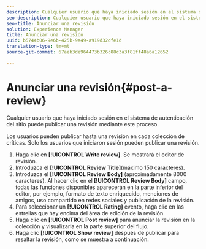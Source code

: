 ```yaml
---
description: Cualquier usuario que haya iniciado sesión en el sistema de autenticación del sitio puede publicar una revisión mediante este proceso.
seo-description: Cualquier usuario que haya iniciado sesión en el sistema de autenticación del sitio puede publicar una revisión mediante este proceso.
seo-title: Anunciar una revisión
solution: Experience Manager
title: Anunciar una revisión
uuid: b5744b06-9e6b-425b-9a49-a919d32dfe1d
translation-type: tm+mt
source-git-commit: 67aeb3de964473b326c88c3a3f81ff48a6a12652

---
```



# Anunciar una revisión{#post-a-review}

Cualquier usuario que haya iniciado sesión en el sistema de autenticación del sitio puede publicar una revisión mediante este proceso.

Los usuarios pueden publicar hasta una revisión en cada colección de críticas. Solo los usuarios que iniciaron sesión pueden publicar una revisión.

1. Haga clic en **[!UICONTROL Write review]**. Se mostrará el editor de revisión.
1. Introduzca el **[!UICONTROL Review Title]**(máximo 150 caracteres).
1. Introduzca el **[!UICONTROL Review Body]** (aproximadamente 8000 caracteres). Al hacer clic en el **[!UICONTROL Review Body]** campo, todas las funciones disponibles aparecerán en la parte inferior del editor, por ejemplo, formato de texto enriquecido, menciones de amigos, uso compartido en redes sociales y publicación de la revisión.
1. Para seleccionar un **[!UICONTROL Rating]** evento, haga clic en las estrellas que hay encima del área de edición de la revisión.
1. Haga clic en **[!UICONTROL Post review]** para anunciar la revisión en la colección y visualizarla en la parte superior del flujo.
1. Haga clic **[!UICONTROL Show review]** después de publicar para resaltar la revisión, como se muestra a continuación.
